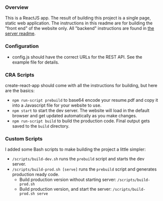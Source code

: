 ### Overview
This is a ReactJS app. The result of building this project is a single page, static web application. The instructions in
this readme are for building the "front end" of the website only. All "backend" instructions are found in [the server readme](../server/README.md).

### Configuration
* config.js should have the correct URLs for the REST API. See the example file for details.

### CRA Scripts
create-react-app should come with all the instructions for building, but here are the basics:

* `npm run-script prebuild` to base64 encode your resume.pdf and copy it into a Javascript file for your website to use.
* `npm start` to start the dev server. The website will load in the default browser and get updated automatically as you make changes.
* `npm run-script build` to build the production code. Final output gets saved to the `build` directory.

### Custom Scripts
I added some Bash scripts to make building the project a little simpler:

* `/scripts/build-dev.sh` runs the `prebuild` script and starts the dev server.
* `/scripts/build-prod.sh [serve]` runs the `prebuild` script and generates production ready code. 
    * Build production version without starting server: `/scripts/build-prod.sh`
    * Build production version, and start the server: `/scripts/build-prod.sh serve`
